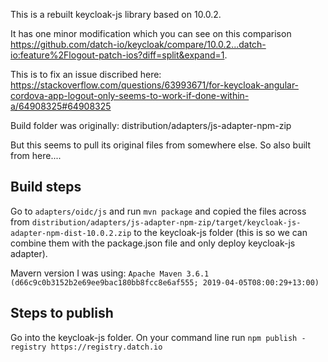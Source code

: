 This is a rebuilt keycloak-js library based on 10.0.2. 

It has one minor modification which you can see on this comparison https://github.com/datch-io/keycloak/compare/10.0.2...datch-io:feature%2Flogout-patch-ios?diff=split&expand=1.

This is to fix an issue discribed here: https://stackoverflow.com/questions/63993671/for-keycloak-angular-cordova-app-logout-only-seems-to-work-if-done-within-a/64908325#64908325

Build folder was originally: distribution/adapters/js-adapter-npm-zip

But this seems to pull its original files from somewhere else. So also built from here....

## Build steps

Go to `adapters/oidc/js` and run `mvn package` and copied the files across from `distribution/adapters/js-adapter-npm-zip/target/keycloak-js-adapter-npm-dist-10.0.2.zip` to the keycloak-js folder (this is so we can combine them with the package.json file and only deploy keycloak-js adapter).

Mavern version I was using: `Apache Maven 3.6.1 (d66c9c0b3152b2e69ee9bac180bb8fcc8e6af555; 2019-04-05T08:00:29+13:00)`

## Steps to publish

Go into the keycloak-js folder. On your command line run `npm publish -registry https://registry.datch.io`
